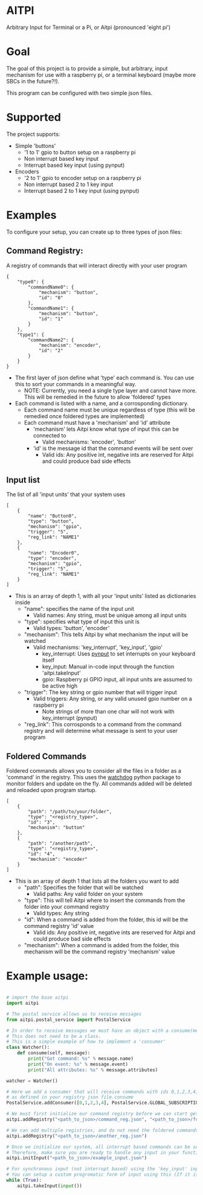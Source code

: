 # AITPI
Arbitrary Input for Terminal or a Pi, or Aitpi (pronounced 'eight pi')

# Goal
The goal of this project is to provide a simple, but arbitrary, input
mechanism for use with a raspberry pi, or a terminal keyboard (maybe more SBCs in the future?!).

This program can be configured with two simple json files.

# Supported
The project supports:
- Simple 'buttons'
    - '1 to 1' gpio to button setup on a raspberry pi
    - Non interrupt based key input
    - Interrupt based key input (using pynput)
- Encoders
    - '2 to 1' gpio to encoder setup on a raspberry pi
    - Non interrupt based 2 to 1 key input
    - Interrupt based 2 to 1 key input (using pynput)

# Examples
To configure your setup, you can create up to three types of json files:

## Command Registry:
A registry of commands that will interact directly with your user program
```
{
    "type0": {
        "commandName0": {
            "mechanism": "button",
            "id": "0"
        },
        "commandName1": {
            "mechanism": "button",
            "id": "1"
        }
    },
    "type1": {
        "commandName2": {
            "mechanism": "encoder",
            "id": "2"
        }
    }
}
```
- The first layer of json define what 'type' each command is. You can use this to sort your commands in a meaningful way.
    - NOTE: Currently, you need a single type layer and cannot have more. This will be remedied in the future to allow 'foldered' types
- Each command is listed with a name, and a corrosponding dictionary.
    - Each command name must be unique regardless of type (this will be remedied once foldered types are implemented)
    - Each command must have a 'mechanism' and 'id' attribute
        - 'mechanism' lets Aitpi know what type of input this can be connected to
            - Valid mechanisms: 'encoder', 'button'
        - 'id' is the message id that the command events will be sent over
            - Valid ids: Any positive int, negative ints are reserved for Aitpi and could produce bad side effects

## Input list
The list of all 'input units' that your system uses
```
[
    {
        "name": "Button0",
        "type": "button",
        "mechanism": "gpio",
        "trigger": "5",
        "reg_link": "NAME1"
    },
    {
        "name": "Encoder0",
        "type": "encoder",
        "mechanism": "gpio",
        "trigger": "5",
        "reg_link": "NAME1"
    }
]
```
- This is an array of depth 1, with all your 'input units' listed as dictionaries inside
    - "name": specifies the name of the input unit
        - Valid names: Any string, must be unique among all input units
    - "type": specifies what type of input this unit is
        - Valid types: 'button', 'encoder'
    - "mechanism": This tells Aitpi by what mechanism the input will be watched
        - Valid mechanisms: 'key_interrupt', 'key_input', 'gpio'
            - key_interrupt: Uses [pynput](https://pypi.org/project/pynput/) to set interrupts on your keyboard itself
            - key_input: Manual in-code input through the function 'aitpi.takeInput'
            - gpio: Raspberry pi GPIO input, all input units are assumed to be active high
    - "trigger": The key string or gpio number that will trigger input
        - Valid triggers: Any string, or any valid unused gpio number on a raspberry pi
            - Note strings of more than one char will not work with key_interrupt (pynput)
    - "reg_link": This corrosponds to a command from the command registry and will determine what message is sent to your user program

## Foldered Commands
Foldered commands allows you to consider all the files in a folder as a 'command' in the registry.
This uses the [watchdog](https://pythonhosted.org/watchdog/) python package to monitor folders and update on the fly.
All commands added will be deleted and reloaded upon program startup.
```
[
    {
        "path": "/path/to/your/folder",
        "type": "<registry_type>",
        "id": "3",
        "mechanism": "button"
    },
    {
        "path": "/another/path",
        "type": "<registry_type>",
        "id": "4",
        "mechanism": "encoder"
    }
]
```
- This is an array of depth 1 that lists all the folders you want to add
    - "path": Specifies the folder that will be watched
        - Valid paths: Any valid folder on your system
    - "type": This will tell Aitpi where to insert the commands from the folder into your command registry
        - Valid types: Any string
    - "id": When a command is added from the folder, this id will be the command registry 'id' value
        - Valid ids: Any positive int, negative ints are reserved for Aitpi and could produce bad side effects
    - "mechanism": When a command is added from the folder, this mechanism will be the command registry 'mechanism' value


# Example usage:
```python

# import the base aitpi
import aitpi

# The postal service allows us to receive messages
from aitpi.postal_service import PostalService

# In order to receive messages we must have an object with a consume(message) function
# This does not need to be a class.
# This is a simple example of how to implement a 'consumer'
class Watcher():
    def consume(self, message):
        print("Got command: %s" % message.name)
        print("On event: %s" % message.event)
        print("All attributes: %s" % message.attributes)

watcher = Watcher()

# Here we add a consumer that will receive commands with ids 0,1,2,3,4, these ids are the sameconsume
# as defined in your registry json file.consume
PostalService.addConsumer([0,1,2,3,4], PostalService.GLOBAL_SUBSCRIPTION, watcher)

# We must first initialize our command registry before we can start getting input
aitpi.addRegistry("<path_to_json>/command_reg.json", "<path_to_json>/foldered_commands.json")

# We can add multiple registries, and do not need the foldered commands
aitpi.addRegistry("<path_to_json>/another_reg.json")

# Once we initialize our system, all interrupt based commands can be sent imediately.
# Therefore, make sure you are ready to handle any input in your functions before calling this.
aitpi.initInput("<path_to_json>/example_input.json")

# For synchronous input (not interrupt based) using the 'key_input' input mechanism is desireable
# You can setup a custom progromatic form of input using this (If it is good enough, add it to AITPI!)
while (True):
    aitpi.takeInput(input())
```